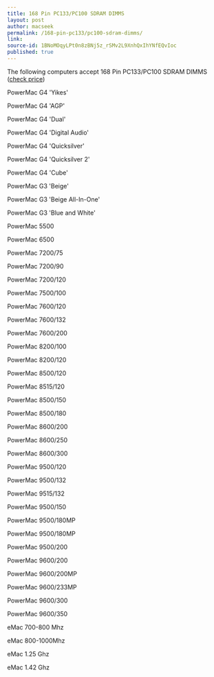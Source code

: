```yaml
---
title: 168 Pin PC133/PC100 SDRAM DIMMS
layout: post
author: macseek
permalink: /168-pin-pc133/pc100-sdram-dimms/
link: 
source-id: 1BNoMOqyLPt0n8zBNj5z_rSMv2L9XnhQxIhYNfEQvIoc
published: true
---
```

The following computers accept 168 Pin PC133/PC100 SDRAM DIMMS ([check price](http://amzn.to/2akPblG))

PowerMac G4 'Yikes'

PowerMac G4 'AGP'

PowerMac G4 'Dual'	

PowerMac G4 'Digital Audio'

PowerMac G4 'Quicksilver'

PowerMac G4 'Quicksilver 2'

PowerMac G4 'Cube'

PowerMac G3 'Beige'

PowerMac G3 'Beige All-In-One'

PowerMac G3 'Blue and White'

PowerMac 5500

PowerMac 6500

PowerMac 7200/75

PowerMac 7200/90

PowerMac 7200/120

PowerMac 7500/100

PowerMac 7600/120

PowerMac 7600/132

PowerMac 7600/200

PowerMac 8200/100

PowerMac 8200/120

PowerMac 8500/120

PowerMac 8515/120

PowerMac 8500/150

PowerMac 8500/180

PowerMac 8600/200

PowerMac 8600/250

PowerMac 8600/300

PowerMac 9500/120

PowerMac 9500/132

PowerMac 9515/132

PowerMac 9500/150

PowerMac 9500/180MP

PowerMac 9500/180MP

PowerMac 9500/200

PowerMac 9600/200

PowerMac 9600/200MP

PowerMac 9600/233MP

PowerMac 9600/300

PowerMac 9600/350

eMac 700-800 Mhz

eMac 800-1000Mhz

eMac 1.25 Ghz

eMac 1.42 Ghz

